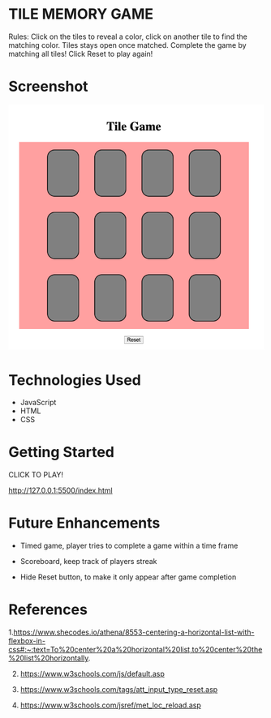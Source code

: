 # TILE MEMORY GAME

Rules: Click on the tiles to reveal a color, click on another tile to find the matching color.
Tiles stays open once matched. Complete the game by matching all tiles!
Click Reset to play again!

# Screenshot

<img src="screenshotreset.png">

# Technologies Used

- JavaScript
- HTML
- CSS

# Getting Started

CLICK TO PLAY!

http://127.0.0.1:5500/index.html

# Future Enhancements

- Timed game, player tries to complete a game within a time frame

- Scoreboard, keep track of players streak

- Hide Reset button, to make it only appear after game completion

# References

1.https://www.shecodes.io/athena/8553-centering-a-horizontal-list-with-flexbox-in-css#:~:text=To%20center%20a%20horizontal%20list,to%20center%20the%20list%20horizontally.

2. https://www.w3schools.com/js/default.asp

3. https://www.w3schools.com/tags/att_input_type_reset.asp

4. https://www.w3schools.com/jsref/met_loc_reload.asp
